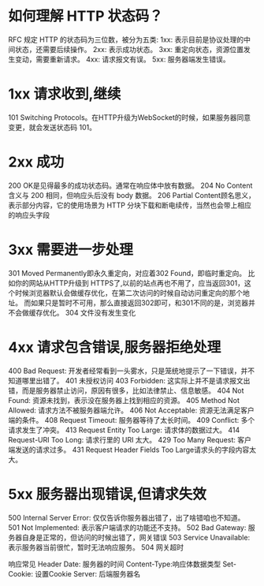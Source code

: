 # 如何理解 HTTP 状态码？
RFC 规定 HTTP 的状态码为三位数，被分为五类:
1xx: 表示目前是协议处理的中间状态，还需要后续操作。
2xx: 表示成功状态。
3xx: 重定向状态，资源位置发生变动，需要重新请求。
4xx: 请求报文有误。
5xx: 服务器端发生错误。

# 1xx 请求收到,继续
101 Switching Protocols。在HTTP升级为WebSocket的时候，如果服务器同意变更，就会发送状态码 101。

# 2xx 成功
200 OK是见得最多的成功状态码。通常在响应体中放有数据。
204 No Content含义与 200 相同，但响应头后没有 body 数据。
206 Partial Content顾名思义，表示部分内容，它的使用场景为 HTTP 分块下载和断电续传，当然也会带上相应的响应头字段

# 3xx 需要进一步处理
301 Moved Permanently即永久重定向，对应着302 Found，即临时重定向。
比如你的网站从HTTP升级到 HTTPS了,以前的站点再也不用了，应当返回301，这个时候浏览器默认会做缓存优化，在第二次访问的时候自动访问重定向的那个地址。
而如果只是暂时不可用，那么直接返回302即可，和301不同的是，浏览器并不会做缓存优化。
304 文件没有发生变化

# 4xx 请求包含错误,服务器拒绝处理
400 Bad Request: 开发者经常看到一头雾水，只是笼统地提示了一下错误，并不知道哪里出错了。
401 未授权访问
403 Forbidden: 这实际上并不是请求报文出错，而是服务器禁止访问，原因有很多，比如法律禁止、信息敏感。
404 Not Found: 资源未找到，表示没在服务器上找到相应的资源。
405 Method Not Allowed: 请求方法不被服务器端允许。
406 Not Acceptable: 资源无法满足客户端的条件。
408 Request Timeout: 服务器等待了太长时间。
409 Conflict: 多个请求发生了冲突。
413 Request Entity Too Large: 请求体的数据过大。
414 Request-URI Too Long: 请求行里的 URI 太大。
429 Too Many Request: 客户端发送的请求过多。
431 Request Header Fields Too Large请求头的字段内容太大。

# 5xx 服务器出现错误,但请求失效
500 Internal Server Error: 仅仅告诉你服务器出错了，出了啥错咱也不知道。
501 Not Implemented: 表示客户端请求的功能还不支持。
502 Bad Gateway: 服务器自身是正常的，但访问的时候出错了，网关错误
503 Service Unavailable: 表示服务器当前很忙，暂时无法响应服务。
504 网关超时


响应常见 Header
Date: 服务器的时间
Content-Type:响应体数据类型
Set-Cookie: 设置Cookie
Server: 后端服务器名